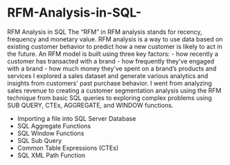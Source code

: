 # RFM-Analysis-in-SQL-
RFM Analysis in SQL
The “RFM” in RFM analysis stands for recency, frequency and monetary value. RFM analysis is a way to use data based on existing customer behavior to predict how a new customer is likely to act in the future. An RFM model is built using three key factors:  - how recently a customer has transacted with a brand
                                             - how frequently they’ve engaged with a brand
                                             - how much money they’ve spent on a brand’s products and services
I explored a sales dataset and generate various analytics and insights from customers' past purchase behavior. I went from analyzing sales revenue to creating a customer segmentation analysis using the RFM technique from basic SQL queries to exploring complex problems using SUB QUERY, CTEs, AGGREGATE, and WINDOW functions. 
- Importing a file into SQL Server Database
- SQL Aggregate Functions
- SQL Window Functions
- SQL Sub Query
- Common Table Expressions (CTEs)
- SQL XML Path Function
